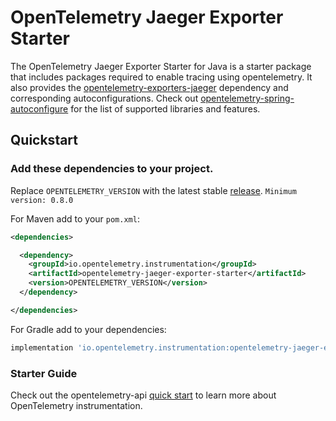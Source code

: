 # OpenTelemetry Jaeger Exporter Starter

The OpenTelemetry Jaeger Exporter Starter for Java is a starter package that includes packages required to enable tracing using opentelemetry. It also provides the [opentelemetry-exporters-jaeger](https://github.com/open-telemetry/opentelemetry-java/tree/master/exporters/jaeger) dependency and corresponding autoconfigurations.  Check out [opentelemetry-spring-autoconfigure](../spring-boot-autoconfigure/README.md#features) for the list of supported libraries and features.

## Quickstart

### Add these dependencies to your project.

Replace `OPENTELEMETRY_VERSION` with the latest stable [release](https://mvnrepository.com/artifact/io.opentelemetry).
`Minimum version: 0.8.0`

For Maven add to your `pom.xml`:
```xml
<dependencies>

  <dependency>
    <groupId>io.opentelemetry.instrumentation</groupId>
    <artifactId>opentelemetry-jaeger-exporter-starter</artifactId>
    <version>OPENTELEMETRY_VERSION</version>
  </dependency>

</dependencies>
```

For Gradle add to your dependencies:
```groovy
implementation 'io.opentelemetry.instrumentation:opentelemetry-jaeger-exporter-starter:OPENTELEMETRY_VERSION'
```

### Starter Guide

Check out the opentelemetry-api [quick start](https://github.com/open-telemetry/opentelemetry-java/blob/master/QUICKSTART.md) to learn more about OpenTelemetry instrumentation.

